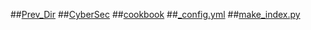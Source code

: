 ##[Prev_Dir](../)
##[CyberSec](/mnt/e/Troy/web/komquest.github.io//CyberSec)
##[cookbook](/mnt/e/Troy/web/komquest.github.io//cookbook)
##[_config.yml](_config.yml)
##[make_index.py](make_index.py)
